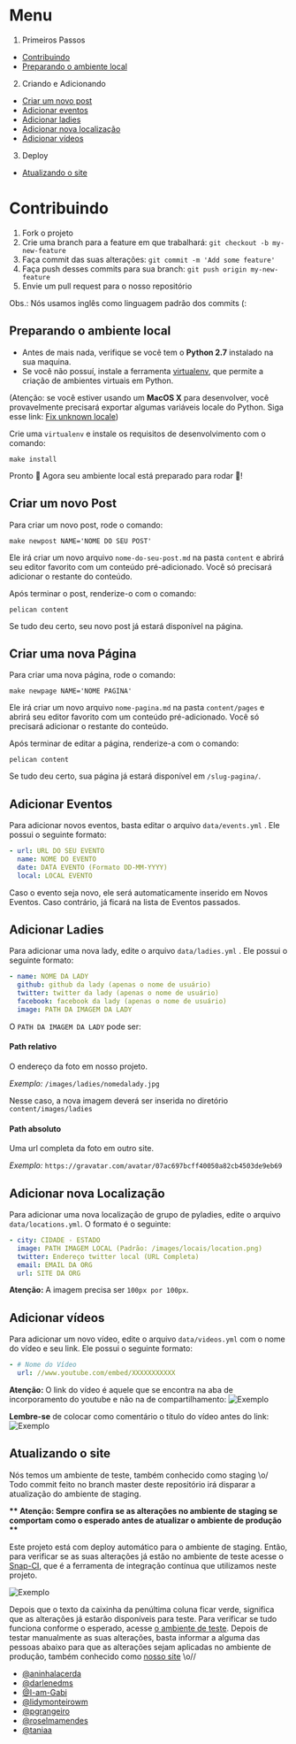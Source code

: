 Menu
====
1. Primeiros Passos
  * [Contribuindo](#contribuindo)
  * [Preparando o ambiente local](#preparando-o-ambiente-local)

2. Criando e Adicionando
  * [Criar um novo post](#criar-um-novo-post)
  * [Adicionar eventos](#adicionar-eventos)
  * [Adicionar ladies](#adicionar-ladies)
  * [Adicionar nova localização](#adicionar-nova-localização)
  * [Adicionar vídeos](#adicionar-vídeos)

3. Deploy
  * [Atualizando o site](#atualizando-o-site)



Contribuindo
============

1. Fork o projeto
2. Crie uma branch para a feature em que trabalhará: `git checkout -b my-new-feature`
3. Faça commit das suas alterações: `git commit -m 'Add some feature'`
4. Faça push desses commits para sua branch: `git push origin my-new-feature`
5. Envie um pull request para o nosso repositório

Obs.: Nós usamos inglês como linguagem padrão dos commits (:


Preparando o ambiente local
--------------------------
- Antes de mais nada, verifique se você tem o **Python 2.7** instalado na sua maquina.
- Se você não possuí, instale a ferramenta [virtualenv](https://virtualenv.pypa.io/),
  que permite a criação de ambientes virtuais em Python.

(Atenção: se você estiver usando um **MacOS X** para desenvolver, você provavelmente precisará exportar algumas variáveis locale do Python. Siga esse link: [Fix unknown locale](http://patrick.arminio.info/fix-valueerror-unknown-locale-utf8/))

Crie uma ``virtualenv`` e instale os requisitos de desenvolvimento com o comando:

    make install

Pronto :star2: Agora seu ambiente local está preparado para rodar :tada:!


Criar um novo Post
------------------

Para criar um novo post, rode o comando:

	make newpost NAME='NOME DO SEU POST'

Ele irá criar um novo arquivo `nome-do-seu-post.md` na pasta `content` e abrirá seu editor favorito com um conteúdo pré-adicionado.  Você só precisará adicionar o restante do conteúdo.

Após terminar o post, renderize-o com o comando:

	pelican content

Se tudo deu certo, seu novo post já estará disponível na página.


Criar uma nova Página
---------------------

Para criar uma nova página, rode o comando:

	make newpage NAME='NOME PAGINA'

Ele irá criar um novo arquivo `nome-pagina.md` na pasta `content/pages` e abrirá seu editor favorito com um conteúdo pré-adicionado.  Você só precisará adicionar o restante do conteúdo.

Após terminar de editar a página, renderize-a com o comando:

	pelican content

Se tudo deu certo, sua página já estará disponível em `/slug-pagina/`.


Adicionar Eventos
-----------------

Para adicionar novos eventos, basta editar o arquivo `data/events.yml` . Ele possui o seguinte formato:

```yaml
- url: URL DO SEU EVENTO
  name: NOME DO EVENTO
  date: DATA EVENTO (Formato DD-MM-YYYY)
  local: LOCAL EVENTO
```

Caso o evento seja novo, ele será automaticamente inserido em Novos Eventos. Caso contrário, já ficará na lista de Eventos passados.


Adicionar Ladies
----------------

Para adicionar uma nova lady, edite o arquivo `data/ladies.yml` . Ele possui o seguinte formato:


```yaml
- name: NOME DA LADY
  github: github da lady (apenas o nome de usuário)
  twitter: twitter da lady (apenas o nome de usuário)
  facebook: facebook da lady (apenas o nome de usuário)
  image: PATH DA IMAGEM DA LADY
```

O `PATH DA IMAGEM DA LADY` pode ser:

#### Path relativo

O endereço da foto em nosso projeto.

*Exemplo:* `/images/ladies/nomedalady.jpg`

Nesse caso, a nova imagem deverá ser inserida no diretório `content/images/ladies`

#### Path absoluto

Uma url completa da foto em outro site.

*Exemplo:* `https://gravatar.com/avatar/07ac697bcff40050a82cb4503de9eb69`


Adicionar nova Localização
--------------------------

Para adicionar uma nova localização de grupo de pyladies, edite o arquivo `data/locations.yml`. O formato é o seguinte:


```yaml
- city: CIDADE - ESTADO
  image: PATH IMAGEM LOCAL (Padrão: /images/locais/location.png)
  twitter: Endereço twitter local (URL Completa)
  email: EMAIL DA ORG
  url: SITE DA ORG
```

**Atenção:** A imagem precisa ser `100px por 100px`.


Adicionar vídeos
----------------

Para adicionar um novo vídeo, edite o arquivo `data/videos.yml` com o nome do vídeo e seu link. Ele possui o seguinte formato:

```yaml
- # Nome do Vídeo
  url: //www.youtube.com/embed/XXXXXXXXXXX
```

**Atenção:** O link do vídeo é aquele que se encontra na aba de incorporamento do youtube e não na de compartilhamento:
![Exemplo](https://cloud.githubusercontent.com/assets/6595551/19491891/59d9ff6a-9553-11e6-8163-0c65ca58d241.png "Link correto do youtube")

**Lembre-se** de colocar como comentário o título do vídeo antes do link:
![Exemplo](https://cloud.githubusercontent.com/assets/6595551/19491947/97e5df18-9553-11e6-9ed3-d1294f37a291.png "Comentário nos vídeos")


Atualizando o site
------------------

Nós temos um ambiente de teste, também conhecido como staging \o/
Todo commit feito no branch master deste repositório irá disparar a atualização do ambiente de staging.

__** Atenção: Sempre confira se as alterações no ambiente de staging se comportam como o esperado antes de atualizar o ambiente de produção **__

Este projeto está com deploy automático para o ambiente de staging. Então, para verificar se as suas alterações já estão no ambiente de teste acesse o [Snap-CI](https://snap-ci.com/pyladies-brazil/br-pyladies-pelican/branch/master), que é a ferramenta de integração contínua que utilizamos neste projeto.

![Exemplo](https://cloud.githubusercontent.com/assets/2524981/19616847/6cca90c4-97fd-11e6-988d-6297e18aa247.png)

Depois que o texto da caixinha da penúltima coluna ficar verde, significa que as alterações já estarão disponíveis para teste. Para verificar se tudo funciona conforme o esperado, acesse [o ambiente de teste](http://staging-brasil-pyladies.herokuapp.com/). Depois de testar manualmente as suas alterações, basta informar a alguma das pessoas abaixo para que as alterações sejam aplicadas no ambiente de produção, também conhecido como [nosso site](http://brasil.pyladies.com/) \o//

- [@aninhalacerda](https://github.com/aninhalacerda)
- [@darlenedms](https://github.com/darlenedms)
- [@I-am-Gabi](https://github.com/I-am-Gabi)
- [@lidymonteirowm](https://github.com/lidymonteirowm)
- [@pgrangeiro](https://github.com/pgrangeiro)
- [@roselmamendes](https://github.com/roselmamendes)
- [@taniaa](https://github.com/taniaa)
